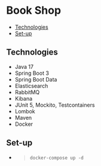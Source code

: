 # Book Shop

* [Technologies](#technologies)
* [Set-up](#set-up)

## Technologies
- Java 17
- Spring Boot 3
- Spring Boot Data
- Elasticsearch
- RabbitMQ
- Kibana
- JUnit 5, Mockito, Testcontainers
- Lombok
- Maven
- Docker

## Set-up
- > ```docker-compose up -d```
